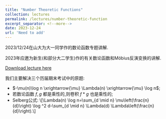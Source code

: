 ```yaml
---
title: "Number Theoretic Functions"
collection: lectures
permalink: /lectures/number-theoretic-function
excerpt_separator: <!--more-->
date: 2023-12-24
url: 'Need to add'
---
```

2023/12/24在山大为大一同学作的数论函数专题讲解.
<!--more-->

2023年应邀为新生(和部分大二学生)作的有关数论函数和Möbius反演变换的讲解.

[Download lecture here](https://NicolasKeng.github.io/notes/20231224数论函数.pdf)

我们主要解决三个历届期末考试中的原题:
- $-\mu(n)\log n \xrightarrow{\mu} \Lambda(n) \xrightarrow{\mu} \log n$;
- 若数论函数 $f, g$ 都是乘性的,则卷积 $f * g$ 也是乘性的;
- Selberg公式:
\\[\Lambda(n) \log n=\sum_{d \mid n} \mu\left(\frac{n}{d}\right) \log ^2 d-\sum_{d \mid n} \Lambda(d) \Lambda\left(\frac{n}{d}\right).\\]

